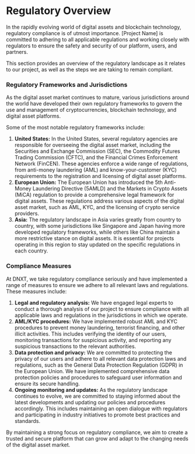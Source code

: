 # Regulatory Overview

In the rapidly evolving world of digital assets and blockchain technology, regulatory compliance is of utmost importance. \[Project Name] is committed to adhering to all applicable regulations and working closely with regulators to ensure the safety and security of our platform, users, and partners.

This section provides an overview of the regulatory landscape as it relates to our project, as well as the steps we are taking to remain compliant.

### Regulatory Frameworks and Jurisdictions

As the digital asset market continues to mature, various jurisdictions around the world have developed their own regulatory frameworks to govern the use and management of cryptocurrencies, blockchain technology, and digital asset platforms.

Some of the most notable regulatory frameworks include:

1. **United States:** In the United States, several regulatory agencies are responsible for overseeing the digital asset market, including the Securities and Exchange Commission (SEC), the Commodity Futures Trading Commission (CFTC), and the Financial Crimes Enforcement Network (FinCEN). These agencies enforce a wide range of regulations, from anti-money laundering (AML) and know-your-customer (KYC) requirements to the registration and licensing of digital asset platforms.
2. **European Union:** The European Union has introduced the 5th Anti-Money Laundering Directive (5AMLD) and the Markets in Crypto Assets (MiCA) regulation to provide a comprehensive legal framework for digital assets. These regulations address various aspects of the digital asset market, such as AML, KYC, and the licensing of crypto service providers.
3. **Asia:** The regulatory landscape in Asia varies greatly from country to country, with some jurisdictions like Singapore and Japan having more developed regulatory frameworks, while others like China maintain a more restrictive stance on digital assets. It is essential for projects operating in this region to stay updated on the specific regulations in each country.

### Compliance Measures

At DNXT, we take regulatory compliance seriously and have implemented a range of measures to ensure we adhere to all relevant laws and regulations. These measures include:

1. **Legal and regulatory analysis:** We have engaged legal experts to conduct a thorough analysis of our project to ensure compliance with all applicable laws and regulations in the jurisdictions in which we operate.
2. **AML/KYC procedures:** We have implemented robust AML and KYC procedures to prevent money laundering, terrorist financing, and other illicit activities. This includes verifying the identity of our users, monitoring transactions for suspicious activity, and reporting any suspicious transactions to the relevant authorities.
3. **Data protection and privacy:** We are committed to protecting the privacy of our users and adhere to all relevant data protection laws and regulations, such as the General Data Protection Regulation (GDPR) in the European Union. We have implemented comprehensive data protection policies and procedures to safeguard user information and ensure its secure handling.
4. **Ongoing monitoring and updates:** As the regulatory landscape continues to evolve, we are committed to staying informed about the latest developments and updating our policies and procedures accordingly. This includes maintaining an open dialogue with regulators and participating in industry initiatives to promote best practices and standards.

By maintaining a strong focus on regulatory compliance, we aim to create a trusted and secure platform that can grow and adapt to the changing needs of the digital asset market.
